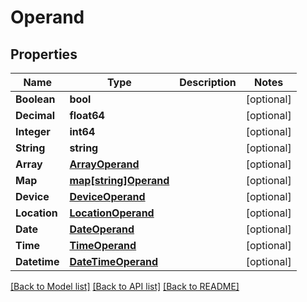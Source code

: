 # Operand

## Properties

Name | Type | Description | Notes
------------ | ------------- | ------------- | -------------
**Boolean** | **bool** |  | [optional] 
**Decimal** | **float64** |  | [optional] 
**Integer** | **int64** |  | [optional] 
**String** | **string** |  | [optional] 
**Array** | [**ArrayOperand**](ArrayOperand.md) |  | [optional] 
**Map** | [**map[string]Operand**](Operand.md) |  | [optional] 
**Device** | [**DeviceOperand**](DeviceOperand.md) |  | [optional] 
**Location** | [**LocationOperand**](LocationOperand.md) |  | [optional] 
**Date** | [**DateOperand**](DateOperand.md) |  | [optional] 
**Time** | [**TimeOperand**](TimeOperand.md) |  | [optional] 
**Datetime** | [**DateTimeOperand**](DateTimeOperand.md) |  | [optional] 

[[Back to Model list]](../README.md#documentation-for-models) [[Back to API list]](../README.md#documentation-for-api-endpoints) [[Back to README]](../README.md)


